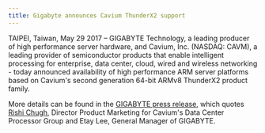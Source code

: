 ```yaml
---
title: Gigabyte announces Cavium ThunderX2 support
---
```


TAIPEI, Taiwan, May 29 2017 – GIGABYTE Technology, a leading producer
of high performance server hardware, and Cavium, Inc. (NASDAQ:
CAVM), a leading provider of semiconductor products that enable
intelligent processing for enterprise, data center, cloud, wired
and wireless networking - today announced availability of high
performance ARM server platforms based on Cavium's second generation
64-bit ARMv8 ThunderX2 product family.

More details can be found in the [GIGABYTE press release], which
quotes [Rishi Chugh], Director Product Marketing for Cavium's Data
Center Processor Group and Etay Lee, General Manager of GIGABYTE.

[Rishi Chugh]:https://www.linkedin.com/in/rishi-chugh-a099531/
[GIGABYTE press release]:http://www.pressreleasepoint.com/gigabyte-technology-announces-expansion-their-arm-server-portfolio-based-caviums-thunderx2-workload

